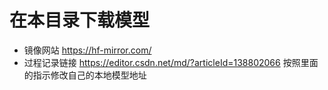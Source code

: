 # 在本目录下载模型
* 镜像网站
https://hf-mirror.com/
* 过程记录链接
https://editor.csdn.net/md/?articleId=138802066
按照里面的指示修改自己的本地模型地址